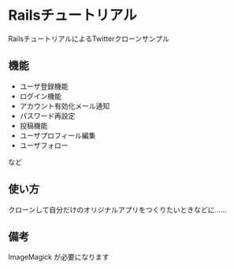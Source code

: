 # Railsチュートリアル

RailsチュートリアルによるTwitterクローンサンプル



## 機能
- ユーザ登録機能
- ログイン機能
- アカウント有効化メール通知
- パスワード再設定
- 投稿機能
- ユーザプロフィール編集
- ユーザフォロー

など


## 使い方

クローンして自分だけのオリジナルアプリをつくりたいときなどに……


## 備考

ImageMagick が必要になります